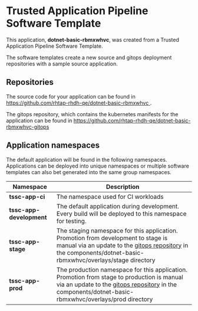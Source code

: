 # Trusted Application Pipeline Software Template

This application, **dotnet-basic-rbmxwhvc**, was created from a Trusted Application Pipeline Software Template.

The software templates create a new source and gitops deployment repositories with a sample source application. 

## Repositories

The source code for your application can be found in [https://github.com/rhtap-rhdh-qe/dotnet-basic-rbmxwhvc ](https://github.com/rhtap-rhdh-qe/dotnet-basic-rbmxwhvc ).
 
The gitops repository, which contains the kubernetes manifests for the application can be found in 
[https://github.com/rhtap-rhdh-qe/dotnet-basic-rbmxwhvc-gitops ](https://github.com/rhtap-rhdh-qe/dotnet-basic-rbmxwhvc-gitops ) 

## Application namespaces 

The default application will be found in the following namespaces. Applications can be deployed into unique namespaces or multiple software templates can also bet generated into the same group namespaces.  

|  Namespace   |  Description   |  
| -------- | -------- |
| **tssc-app-ci** | The namespace used for CI workloads |
| **tssc-app-development** | The default application during development. Every build will be deployed to this namespace for testing. |
| **tssc-app-stage** | The staging namespace for this application. Promotion from development to stage is manual via an update to the [gitops repository](https://github.com/rhtap-rhdh-qe/dotnet-basic-rbmxwhvc-gitops ) in the components/dotnet-basic-rbmxwhvc/overlays/stage directory |
| **tssc-app-prod** | The production namespace for this application. Promotion from stage to production is manual via an update to the [gitops repository](https://github.com/rhtap-rhdh-qe/dotnet-basic-rbmxwhvc-gitops ) in the components/dotnet-basic-rbmxwhvc/overlays/prod directory |